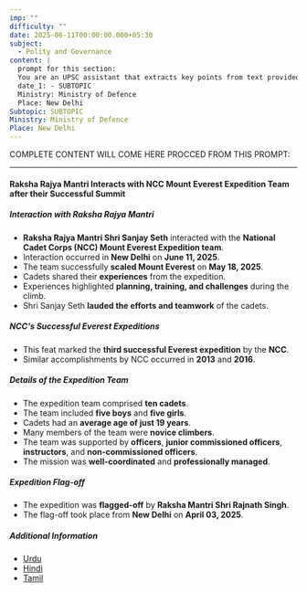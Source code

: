 ```yaml
---
imp: ""
difficulty: ""
date: 2025-06-11T00:00:00.000+05:30
subject:
  - Polity and Governance
content: |
  prompt for this section:
  You are an UPSC assistant that extracts key points from text provided by the user. Output ONLY the key points without additional comments. ENSURE 100% FACTUAL CORRECTNESS. take out the 5 most important from exam perspective. keypoints in a way that it covers the complete content in bullet points, each bullet point not more than 12 words.
  date_1: - SUBTOPIC
  Ministry: Ministry of Defence
  Place: New Delhi
Subtopic: SUBTOPIC
Ministry: Ministry of Defence
Place: New Delhi
---
```


COMPLETE CONTENT WILL COME HERE PROCCED FROM THIS PROMPT:

---

#### Raksha Rajya Mantri Interacts with NCC Mount Everest Expedition Team after their Successful Summit

##### Interaction with Raksha Rajya Mantri
-   **Raksha Rajya Mantri Shri Sanjay Seth** interacted with the **National Cadet Corps (NCC) Mount Everest Expedition team**.
-   Interaction occurred in **New Delhi** on **June 11, 2025**.
-   The team successfully **scaled Mount Everest** on **May 18, 2025**.
-   Cadets shared their **experiences** from the expedition.
-   Experiences highlighted **planning, training, and challenges** during the climb.
-   Shri Sanjay Seth **lauded the efforts and teamwork** of the cadets.

##### NCC's Successful Everest Expeditions
-   This feat marked the **third successful Everest expedition** by the **NCC**.
-   Similar accomplishments by NCC occurred in **2013** and **2016**.

##### Details of the Expedition Team
-   The expedition team comprised **ten cadets**.
-   The team included **five boys** and **five girls**.
-   Cadets had an **average age of just 19 years**.
-   Many members of the team were **novice climbers**.
-   The team was supported by **officers**, **junior commissioned officers**, **instructors**, and **non-commissioned officers**.
-   The mission was **well-coordinated** and **professionally managed**.

##### Expedition Flag-off
-   The expedition was **flagged-off** by **Raksha Mantri Shri Rajnath Singh**.
-   The flag-off took place from **New Delhi** on **April 03, 2025**.

##### Additional Information
-   [Urdu](https://pib.gov.in/PressReleasePage.aspx?PRID=2135756)
-   [Hindi](https://pib.gov.in/PressReleasePage.aspx?PRID=2135771)
-   [Tamil](https://pib.gov.in/PressReleasePage.aspx?PRID=2135785)